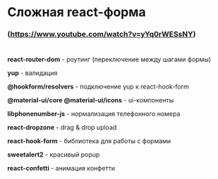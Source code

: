 # Сложная react-форма 
### (https://www.youtube.com/watch?v=yYq0rWESsNY)

#

**react-router-dom** - роутинг (переключение между шагами формы)

**yup** - валидация

**@hookform/resolvers** - подключение yup к react-hook-form

**@material-ui/core @material-ui/icons** - ui-компоненты

**libphonenumber-js** - нормализация телефонного номера

**react-dropzone** - drag & drop upload

**react-hook-form** - библиотека для работы с формами

**sweetalert2** - красивый popup

**react-confetti** - анимация конфетти